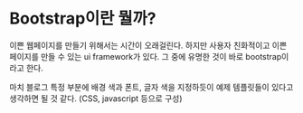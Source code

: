 # Bootstrap이란 뭘까?

이쁜 웹페이지를 만들기 위해서는 시간이 오래걸린다. 하지만 사용자 친화적이고 이쁜 페이지를 만들 수 있는 ui framework가 있다. 그 중에 유명한 것이 바로 bootstrap이라고 한다.

마치 블로그 특정 부분에 배경 색과 폰트, 글자 색을 지정하듯이 예제 템플릿들이 있다고 생각하면 될 것 같다. (CSS, javascript 등으로 구성)